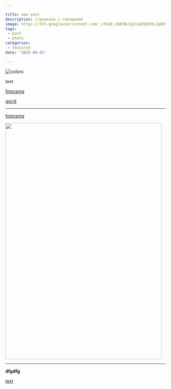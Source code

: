 ```yaml
---

title: new post
description: страничка с галлереей
image: https://lh3.googleusercontent.com/_cT8JN_xQA5NLIgYcaQFQXC6L2pDXVB73f9lH09QK-s
tags:
 - post
 - photo
categories:
 - featured
date: "2015-04-01"

---
```



![colors](https://lh3.googleusercontent.com/aLPYimPa2a5KLt0_opuDqy6T61pYcqsL3mr3N1-pBP8=s500-p-no)

text

[fotorama](https://plus.google.com/photos/112518746943932059156/albums/6132392966909621873)

[ggrid](https://plus.google.com/photos/112518746943932059156/albums/5818721811715994769)

----

[fotorama](https://plus.google.com/photos/112518746943932059156/albums/5818721811715994769)

<a href="http://gallery.ru/watch?ph=jSz-fXpaR" target="_blank"><img src="http://data17.gallery.ru/albums/gallery/37349-74a8a-85617455-m750x740-u1b980.jpg" border="0" width="491" height="740" style="border:0px"></a>

---

**dfgdfg**

[text](http://rukeba.com/by-the-way/markdown-sintaksis-po-russki/)
